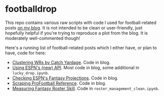 # footballdrop

This repo contains various raw scripts with code I used for football-related posts [on my blog](https://stmorse.github.io/blog.html).  It is not intended to be clean or user-friendly, just hopefully helpful if you're trying to reproduce a plot from the blog.  It is moderately well-commented though!

Here's a running list of football-related posts which I either have, or plan to have, code for here:

- [Clustering WRs by Catch Yardage](https://stmorse.github.io/journal/clustering-nfl-players-by-play-distributions.html).  Code in blog.
- [Using ESPN's (new) API](https://stmorse.github.io/journal/espn-fantasy-v3.html).  Most code in blog, some additional in `lucky_drop.ipynb`.
- [Checking ESPN's Fantasy Projections](https://stmorse.github.io/journal/espn-fantasy-projections.html).  Code in blog.
- [Scraping ProFootball Reference](https://stmorse.github.io/journal/pfr-scrape-python.html). Code in blog.
- [Measuring Fantasy Roster Skill]().  Code in `roster_management_clean.ipynb`.
